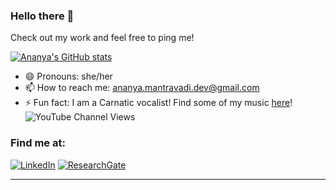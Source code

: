 ### Hello there 👋

Check out my work and feel free to ping me!

[![Ananya's GitHub stats](https://github-readme-stats.vercel.app/api?username=ananya173147&show_icons=true&count_private=true&theme=cobalt)](https://github.com/ananya173147/github-readme-stats)

- 😄 Pronouns: she/her
- 📫 How to reach me: ananya.mantravadi.dev@gmail.com
- ⚡ Fun fact: I am a Carnatic vocalist! Find some of my music [here](https://www.youtube.com/channel/UCZle6yKJmAKyuKKzQT0WJQg)! ![YouTube Channel Views](https://img.shields.io/youtube/channel/views/UCZle6yKJmAKyuKKzQT0WJQg)

<h3>Find me at:</h3>
<p>
<a href="https://www.linkedin.com/in/ananya-mantravadi/" target="_blank">
  <img alt="LinkedIn" src="https://img.shields.io/badge/linkedin-%230077B5.svg?&style=for-the-badge&logo=linkedin&logoColor=white" /></a>
<a href="https://www.researchgate.net/profile/Ananya-Mantravadi" target="_blank">
  <img alt="ResearchGate" src="https://img.shields.io/badge/ResearchGate-00CCBB?style=for-the-badge&logo=ResearchGate&logoColor=white" /></a>
</p>
 
---

